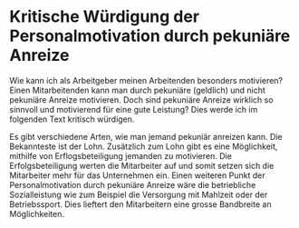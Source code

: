 # Kritische Würdigung der Personalmotivation durch pekuniäre Anreize 

Wie kann ich als Arbeitgeber meinen Arbeitenden besonders motivieren? Einen Mitarbeitenden kann man durch pekuniäre (geldlich) und nicht pekuniäre Anreize motivieren. Doch sind pekuniäre Anreize wirklich so sinnvoll und motivierend für eine gute Leistung? Dies werde ich im folgenden Text kritisch würdigen.

Es gibt verschiedene Arten, wie man jemand pekuniär anreizen kann. Die Bekannteste ist der Lohn. Zusätzlich zum Lohn gibt es eine Möglichkeit, mithilfe von Erflogsbeteiligung jemanden zu motivieren. Die Erfolgsbeteiligung werten die Mitarbeiter auf und somit setzen sich die Mitarbeiter mehr für das Unternehmen ein. 
Einen weiteren Punkt der Personalmotivation durch pekuniäre Anreize wäre die betriebliche Sozialleistung wie zum Beispiel die Versorgung mit Mahlzeit oder der Betriebssport. Dies lieftert den Mitarbeitern eine grosse Bandbreite an Möglichkeiten. 
